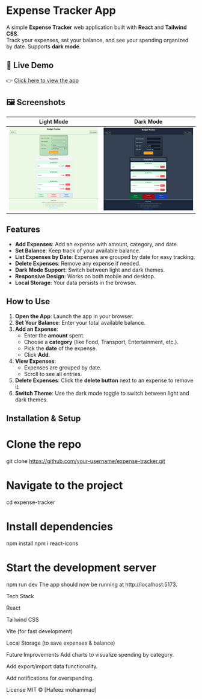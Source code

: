 # Expense Tracker App

A simple **Expense Tracker** web application built with **React** and **Tailwind CSS**.  
Track your expenses, set your balance, and see your spending organized by date. Supports **dark mode**.

## 🚀 Live Demo

👉 [Click here to view the app](https://react-budget-tracker-three.vercel.app/)

## 🖼️ Screenshots

| Light Mode                                | Dark Mode                               |
| ----------------------------------------- | --------------------------------------- |
| ![Light Mode](./src/assets/lightMode.png) | ![Dark Mode](./src/assets/darkMode.png) |

## Features

- **Add Expenses**: Add an expense with amount, category, and date.
- **Set Balance**: Keep track of your available balance.
- **List Expenses by Date**: Expenses are grouped by date for easy tracking.
- **Delete Expenses**: Remove any expense if needed.
- **Dark Mode Support**: Switch between light and dark themes.
- **Responsive Design**: Works on both mobile and desktop.
- **Local Storage**: Your data persists in the browser.

## How to Use

1. **Open the App**: Launch the app in your browser.
2. **Set Your Balance**: Enter your total available balance.
3. **Add an Expense**:
   - Enter the **amount** spent.
   - Choose a **category** (like Food, Transport, Entertainment, etc.).
   - Pick the **date** of the expense.
   - Click **Add**.
4. **View Expenses**:
   - Expenses are grouped by date.
   - Scroll to see all entries.
5. **Delete Expenses**: Click the **delete button** next to an expense to remove it.
6. **Switch Theme**: Use the dark mode toggle to switch between light and dark themes.

## Installation & Setup

# Clone the repo

git clone https://github.com/your-username/expense-tracker.git

# Navigate to the project

cd expense-tracker

# Install dependencies

npm install
npm i react-icons

# Start the development server

npm run dev
The app should now be running at http://localhost:5173.

Tech Stack

React

Tailwind CSS

Vite (for fast development)

Local Storage (to save expenses & balance)

Future Improvements
Add charts to visualize spending by category.

Add export/import data functionality.

Add notifications for overspending.

License
MIT © [Hafeez mohammad]
